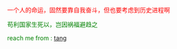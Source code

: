 <font color=red>一个人的命运，固然要靠自我奋斗，但也要考虑到历史进程啊

<font color=#008000>苟利国家生死以，岂因祸福避趋之

reach me from : [tang](lodatang.com)
